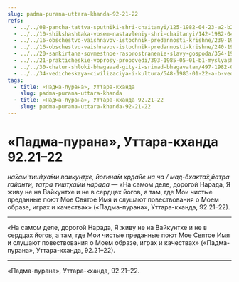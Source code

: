 ```yaml
---
slug: padma-purana-uttara-khanda-92-21-22
refs:
  - ../../08-pancha-tattva-sputniki-shri-chaitanyi/125-1982-04-23-a2-b2-radharani-i-rukmini-lichnost-gadahara-pandita.md
  - ../../10-shikshashtaka-vosem-nastavleniy-shri-chaitanyi/142-1982-04-28-a-b-kommentarii-k-pyatomu-shestomu-sedmomu-i-vosmomu-stiham-shikshashtaki.md
  - ../../16-obschestvo-vaishnavov-istochnik-predannosti-krishne/239-1983-11-28-a1-velichie-krishna-kathi-istoriya-s-alvarami.md
  - ../../16-obschestvo-vaishnavov-istochnik-predannosti-krishne/240-1981-08-14-a2-besedy-predannyh-vlekut-i-yavlyayut-gospoda.md
  - ../../20-sankirtana-sovmestnoe-rasprostranenie-slavy-gospoda/354-1981-11-12-b3-printsip-sankirtany-v-svyashhennyh-pisaniyah.md
  - ../../21-prakticheskie-voprosy-propovedi/393-1985-05-01-b1-myslyashhie-lyudi-otsenyat-dar-soznaniya-krishny.md
  - ../../30-chatur-shloki-bhagavad-gity-i-srimad-bhagavatam/497-1982-06-19-b5-hari-katha-istochnik-zhizni-obyasnenie-chatur-shloki-bhagavad-gity.md
  - ../../34-vedicheskaya-civilizaciya-i-kultura/548-1983-01-22-a-b-vedicheskaya-tsivilizatsiya-i-sovremennost-vrindavan-zolotaya-seredina-gde-zhivet-lyubov.md
tags:
  - title: «Падма-пурана», Уттара-кханда
    slug: padma-purana-uttara-khanda
  - title: «Падма-пурана», Уттара-кханда 92.21–22
    slug: padma-purana-uttara-khanda-92-21-22
---
```


# «Падма-пурана», Уттара-кханда 92.21–22

*на̄хам̇ тиш́т̣ха̄ми ваикун̣т̣хе, йогина̄м хр̣дайе на ча / мад-бхакта̄х̣ йатра га̄йанти, татра тишт̣ха̄ми на̄рада* — «На самом деле, дорогой Нарада, Я живу не на Вайкунтхе и не в сердцах йогов, а там, где Мои чистые преданные поют Мое Святое Имя и слушают повествования о Моем образе, играх и качествах» («Падма-пурана», Уттара-кханда, 92.21–22).

---

«На самом деле, дорогой Нарада, Я живу не на Вайкунтхе и не в сердцах йогов, а там, где Мои чистые преданные поют Мое Святое Имя и слушают повествования о Моем образе, играх и качествах» («Падма-пурана», Уттара-кханда, 92.21–22).

---

«Падма-пурана», Уттара-кханда, 92.21–22.
